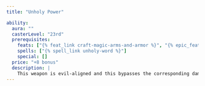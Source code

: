 ```yaml
---
title: "Unholy Power"

ability:
  aura: ""
  casterLevel: "23rd"
  prerequisites:
    feats: ["{% feat_link craft-magic-arms-and-armor %}", "{% epic_feat_link craft-epic-magic-arms-and-armor %}"]
    spells: ["{% spell_link unholy-word %}"]
    special: []
  price: "+8 bonus"
  description: |
    This weapon is evil-aligned and this bypasses the corresponding damage reduction. When a weapon of unholy power strikes a good target, this power erupts forth and deals +{% die_roll 3 6 0 %} points of bonus unholy (evil) damage to the target, and the target gains one negative level (Fortitude DC 23 to remove 24 hours later). On a successful critical hit it instead deals +{% die_roll 6 6 0 %} points of unholy (evil) damage and bestows two negative levels (or +{% die_roll 9 6 0 %} and three negative levels if the critical multiplier is &times;3, or +{% die_roll 12 6 0 %} and four negative levels if the critical multiplier is &times;4). The weapon bestows three negative levels on any good creature attempting to wield it. These negative levels remain as long as the weapon is in hand and disappear when the weapon is no longer wielded. These negative levels never result in actual level loss, but they cannot be overcome in any way (including {% spell_link restoration %} spells) while the weapon is wielded. Bows, crossbows, and slings with this special ability bestow the unholy power upon their ammunition. This special ability does not stack with the nonepic unholy special ability.
---
```

